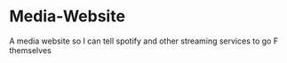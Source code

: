 # Media-Website
A media website so I can tell spotify and other streaming services to go F themselves
